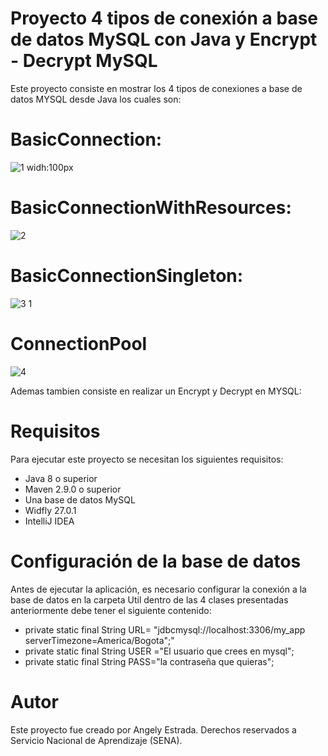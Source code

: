 
# Proyecto 4 tipos de conexión a base de datos MySQL con Java y Encrypt - Decrypt MySQL

Este proyecto consiste en mostrar los 4 tipos de conexiones a base de datos MYSQL desde Java los cuales son:
# BasicConnection:

![1](https://user-images.githubusercontent.com/128448216/236710633-24ce0ac1-78df-4b13-9e46-e28680391204.png) widh:100px

# BasicConnectionWithResources:

![2](https://user-images.githubusercontent.com/128448216/236710726-fcc025ca-4e08-461d-8288-dc17716da1a0.png)

# BasicConnectionSingleton:

![3 1](https://user-images.githubusercontent.com/128448216/236710805-a2b0648c-e894-4a5a-b1b4-f2ee3d995ee3.png)

# ConnectionPool

![4](https://user-images.githubusercontent.com/128448216/236710849-e3bc0d7d-8bcc-46b0-b8a5-ccadf0561ee5.png)

Ademas tambien consiste en realizar un Encrypt y Decrypt en MYSQL:




# Requisitos

Para ejecutar este proyecto se necesitan los siguientes requisitos:
- Java 8 o superior
- Maven 2.9.0 o superior
- Una base de datos MySQL
- Widfly 27.0.1
- IntelliJ IDEA

# Configuración de la base de datos

Antes de ejecutar la aplicación, es necesario configurar la conexión a la base de datos en la carpeta Util dentro de las 4 clases presentadas anteriormente debe tener el siguiente contenido:

-  private static final String URL= "jdbcmysql://localhost:3306/my_app serverTimezone=America/Bogota";"
- private static final String USER ="El usuario que crees en mysql";
- private static final String PASS="la contraseña que quieras";

# Autor

Este proyecto fue creado por Angely Estrada.
Derechos reservados a Servicio Nacional de Aprendizaje (SENA).
